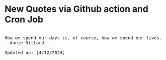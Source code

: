 # New Quotes via Github action and Cron Job

<pre>
<!-- #quote -->
How we spend our days is, of course, how we spend our lives.
- Annie Dillard

Updated on: [4/12/2024]
<!-- #quoteEnd -->
</pre>
